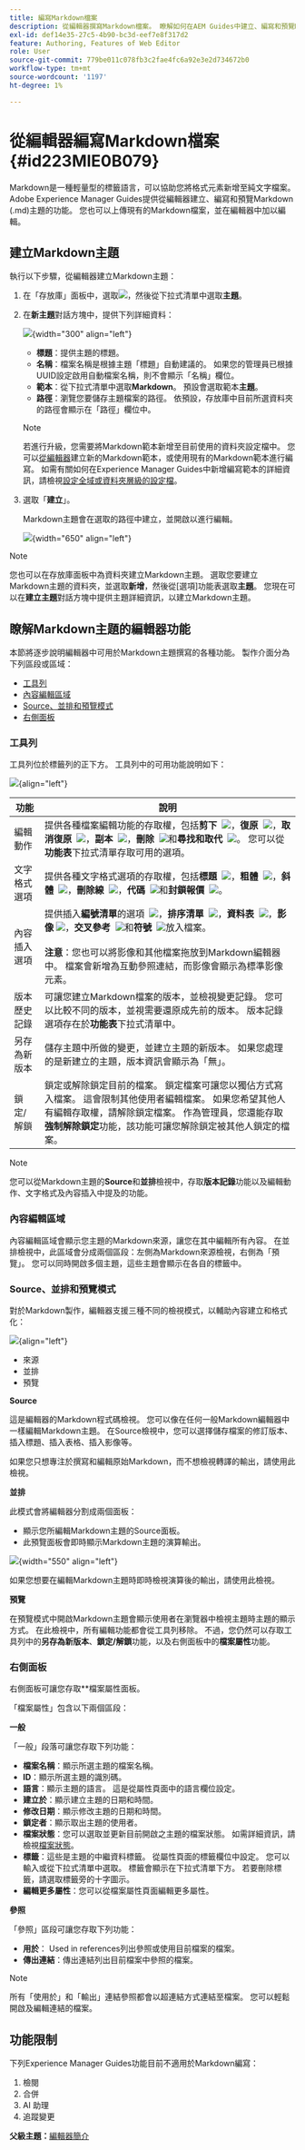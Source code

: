 ```yaml
---
title: 編寫Markdown檔案
description: 從編輯器撰寫Markdown檔案。 瞭解如何在AEM Guides中建立、編寫和預覽Markdown主題。
exl-id: def14e35-27c5-4b90-bc3d-eef7e8f317d2
feature: Authoring, Features of Web Editor
role: User
source-git-commit: 779be011c078fb3c2fae4fc6a92e3e2d734672b0
workflow-type: tm+mt
source-wordcount: '1197'
ht-degree: 1%

---
```


# 從編輯器編寫Markdown檔案 {#id223MIE0B079}

Markdown是一種輕量型的標籤語言，可以協助您將格式元素新增至純文字檔案。 Adobe Experience Manager Guides提供從編輯器建立、編寫和預覽Markdown \(.md\)主題的功能。 您也可以上傳現有的Markdown檔案，並在編輯器中加以編輯。

## 建立Markdown主題

執行以下步驟，從編輯器建立Markdown主題：

1. 在「存放庫」面板中，選取![](images/Add_icon.svg)，然後從下拉式清單中選取&#x200B;**主題**。
2. 在&#x200B;**新主題**&#x200B;對話方塊中，提供下列詳細資料：

   ![](images/create-markdown-dialog.png){width="300" align="left"}

   * **標題**：提供主題的標題。
   * **名稱**：檔案名稱是根據主題「標題」自動建議的。 如果您的管理員已根據UUID設定啟用自動檔案名稱，則不會顯示「名稱」欄位。
   * **範本**：從下拉式清單中選取&#x200B;**Markdown**。 預設會選取範本&#x200B;**主題**。
   * **路徑**：瀏覽您要儲存主題檔案的路徑。 依預設，存放庫中目前所選資料夾的路徑會顯示在「路徑」欄位中。

   >[!NOTE]
   >
   > 若進行升級，您需要將Markdown範本新增至目前使用的資料夾設定檔中。 您可以[從編輯器](./web-editor-features.md#templates)建立新的Markdown範本，或使用現有的Markdown範本進行編寫。 如需有關如何在Experience Manager Guides中新增編寫範本的詳細資訊，請檢視[設定全域或資料夾層級的設定檔](../cs-install-guide/conf-folder-level.md)。
3. 選取「**建立**」。

   Markdown主題會在選取的路徑中建立，並開啟以進行編輯。

   ![](images/markdown-topic-author.png){width="650" align="left"}


>[!NOTE]
>
> 您也可以在存放庫面板中為資料夾建立Markdown主題。 選取您要建立Markdown主題的資料夾，並選取&#x200B;**新增**，然後從[選項]功能表選取&#x200B;**主題**。 您現在可以在&#x200B;**建立主題**&#x200B;對話方塊中提供主題詳細資訊，以建立Markdown主題。

## 瞭解Markdown主題的編輯器功能

本節將逐步說明編輯器中可用於Markdown主題撰寫的各種功能。 製作介面分為下列區段或區域：

* [工具列](#toolbar)
* [內容編輯區域](#content-editing-area)
* [Source、並排和預覽模式](#source-side-by-side-and-preview-modes)
* [右側面板](#right-panel)


<!--
### Tab bar 

The tab bar features the file tabs of the topics or maps that are currently opened in the Editor along with other file-level options. 

Features available in the tab bar are explained as follows:

 ![](images/markdown-header.png){width="550" align="left"}




* **Topic tab**: Displays the currently opened topics in a tab. By default, you can view the file titles in the tab. As you hover over a file, you can view the file title and the file path as a tooltip.

    >![NOTE]
    >
    > As an administrator, you can also choose to view the list of files by filenames in the tabs. View [User preferences](./intro-home-page.md#user-preferences) for details.
* **Save all**: Saves the changes you have made in all opened topics. If you have multiple topics opened in the Editor, selecting **Save all** or pressing `Crtl+S` shortcut keys saves all documents in one click. You do not have to individually save each document.
* **AI Assistant**: [AI-powered Smart Help](./ai-based-smart-help.md) feature that helps you find relevant content from the Adobe Experience Manager Guides Documentation.
* **More actions**: Allows you to navigate to the **Assets UI**. As an administrator, you also get an option to navigate to the **Settings** page. Learn how to work with [settings](./web-editor-features.md#main-toolbar) or editor settings. 
* **Expand view**: Allows you to expand the page view using the **Expand** icon. In this view, the header bar is hidden, maximizing the content space. To return to the standard view, use the **Exit the expanded view** icon.

-->

### 工具列

工具列位於標籤列的正下方。 工具列中的可用功能說明如下：

![](images/markdown-main-toolbar.png){align="left"}

| 功能 | 說明 |
|----------------|----------------|
| 編輯動作 | 提供各種檔案編輯功能的存取權，包括&#x200B;**剪下**  ![](images/S_Cut_18_N.svg)，**復原**  ![](images/S_Undo_18_N.svg)，**取消復原**  ![](images/S_Redo_18_N.svg)，**副本**  ![](images/S_Copy_18_N.svg)，**刪除**  ![](images/S_Delete_18_N.svg)和&#x200B;**尋找和取代**  ![](images/S_FindAndReplace_18_N.svg)。 您可以從&#x200B;**功能表**&#x200B;下拉式清單存取可用的選項。 |
| 文字格式選項 | 提供各種文字格式選項的存取權，包括&#x200B;**標題**  ![](images/S_DisplayHeading_18_N.svg)，**粗體**  ![](images/S_TextBold_18_N.svg)，**斜體**  ![](images/S_TextItalic_18_N.svg)，**刪除線**  ![](images/S_TextStrikethrough_18_N.svg)，**代碼**  ![](images/S_Code_18_N.svg)和&#x200B;**封鎖報價**  ![](images/S_BlockQuoteMultipleLines_18_N.svg)。 |
| 內容插入選項 | 提供插入&#x200B;**編號清單**&#x200B;的選項  ![](images/S_TextNumbered_18_N.svg)，**排序清單**  ![](images/S_TextBulleted_18_N.svg)，**資料表**  ![](images/tableAdd.svg)，**影像** ![](images/S_ImageAdd_18_N.svg)，**交叉參考**  ![](images/S_LinkGlobe_18_N.svg)和&#x200B;**符號**  ![](images/S_SpecialCharacter_18_N.svg)放入檔案。<br><br> **注意**：您也可以將影像和其他檔案拖放到Markdown編輯器中。 檔案會新增為互動參照連結，而影像會顯示為標準影像元素。 |
| 版本歷史記錄 | 可讓您建立Markdown檔案的版本，並檢視變更記錄。 您可以比較不同的版本，並視需要還原成先前的版本。 版本記錄選項存在於&#x200B;**功能表**&#x200B;下拉式清單中。 |
| 另存為新版本 | 儲存主題中所做的變更，並建立主題的新版本。 如果您處理的是新建立的主題，版本資訊會顯示為「無」。 |
| 鎖定/解鎖 | 鎖定或解除鎖定目前的檔案。 鎖定檔案可讓您以獨佔方式寫入檔案。 這會限制其他使用者編輯檔案。 如果您希望其他人有編輯存取權，請解除鎖定檔案。 作為管理員，您還能存取&#x200B;**強制解除鎖定**&#x200B;功能，該功能可讓您解除鎖定被其他人鎖定的檔案。 |

>[!NOTE]
>
> 您可以從Markdown主題的&#x200B;**Source**&#x200B;和&#x200B;**並排**&#x200B;檢視中，存取&#x200B;**版本記錄**&#x200B;功能以及編輯動作、文字格式及內容插入中提及的功能。

### 內容編輯區域

內容編輯區域會顯示您主題的Markdown來源，讓您在其中編輯所有內容。 在並排檢視中，此區域會分成兩個區段：左側為Markdown來源檢視，右側為「預覽」。 您可以同時開啟多個主題，這些主題會顯示在各自的標籤中。

### Source、並排和預覽模式

對於Markdown製作，編輯器支援三種不同的檢視模式，以輔助內容建立和格式化：

![](images/markdown-footer.png){align="left"}

* 來源
* 並排
* 預覽

**Source**

這是編輯器的Markdown程式碼檢視。 您可以像在任何一般Markdown編輯器中一樣編輯Markdown主題。 在Source檢視中，您可以選擇儲存檔案的修訂版本、插入標題、插入表格、插入影像等。

如果您只想專注於撰寫和編輯原始Markdown，而不想檢視轉譯的輸出，請使用此檢視。

**並排**

此模式會將編輯器分割成兩個面板：

* 顯示您所編輯Markdown主題的Source面板。
* 此預覽面板會即時顯示Markdown主題的演算輸出。

![](images/markdown-topic-side-by-side.png){width="550" align="left"}

如果您想要在編輯Markdown主題時即時檢視演算後的輸出，請使用此檢視。

**預覽**

在預覽模式中開啟Markdown主題會顯示使用者在瀏覽器中檢視主題時主題的顯示方式。 在此檢視中，所有編輯功能都會從工具列移除。 不過，您仍然可以存取工具列中的&#x200B;**另存為新版本**、**鎖定/解鎖**&#x200B;功能，以及右側面板中的&#x200B;**檔案屬性**&#x200B;功能。

### 右側面板

右側面板可讓您存取**檔案屬性面板。

「檔案屬性」包含以下兩個區段：

**一般**

「一般」段落可讓您存取下列功能：

* **檔案名稱**：顯示所選主題的檔案名稱。
* **ID**：顯示所選主題的識別碼。
* **語言**：顯示主題的語言。 這是從屬性頁面中的語言欄位設定。
* **建立於**：顯示建立主題的日期和時間。
* **修改日期**：顯示修改主題的日期和時間。
* **鎖定者**：顯示取出主題的使用者。
* **檔案狀態**：您可以選取並更新目前開啟之主題的檔案狀態。 如需詳細資訊，請檢視[檔案狀態](./web-editor-document-states.md)。
* **標籤**：這些是主題的中繼資料標籤。 從屬性頁面的標籤欄位中設定。 您可以輸入或從下拉式清單中選取。 標籤會顯示在下拉式清單下方。 若要刪除標籤，請選取標籤旁的十字圖示。
* **編輯更多屬性**：您可以從檔案屬性頁面編輯更多屬性。

**參照**

「參照」區段可讓您存取下列功能：

* **用於**： Used in references列出參照或使用目前檔案的檔案。
* **傳出連結**：傳出連結列出目前檔案中參照的檔案。

>[!NOTE]
>
> 所有「使用於」和「輸出」連結參照都會以超連結方式連結至檔案。 您可以輕鬆開啟及編輯連結的檔案。

## 功能限制

下列Experience Manager Guides功能目前不適用於Markdown編寫：

1. 檢閱
2. 合併
3. AI 助理
4. 追蹤變更





**父級主題：**[&#x200B;編輯器簡介](web-editor.md)
